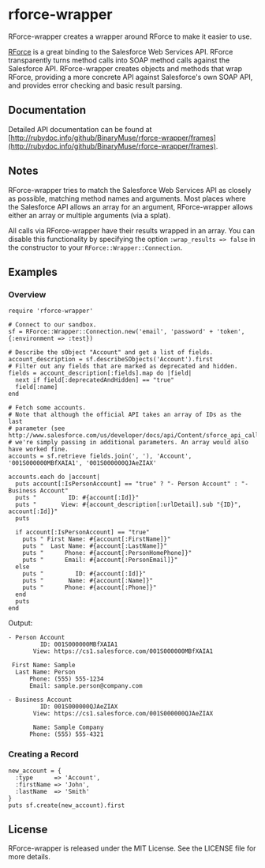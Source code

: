 rforce-wrapper
==============

RForce-wrapper creates a wrapper around RForce to make it easier to use.

[RForce](https://github.com/undees/rforce) is a great binding to the
Salesforce Web Services API. RForce transparently turns method calls into
SOAP method calls against the Salesforce API. RForce-wrapper creates objects
and methods that wrap RForce, providing a more concrete API against
Salesforce's own SOAP API, and provides error checking and basic result
parsing.

Documentation
-------------

Detailed API documentation can be found at
[http://rubydoc.info/github/BinaryMuse/rforce-wrapper/frames](http://rubydoc.info/github/BinaryMuse/rforce-wrapper/frames).

Notes
-----

RForce-wrapper tries to match the Salesforce Web Services API as closely
as possible, matching method names and arguments. Most places where the 
Salesforce API allows an array for an argument, RForce-wrapper allows either
an array or multiple arguments (via a splat).

All calls via RForce-wrapper have their results wrapped in an array. You can
disable this functionality by specifying the option `:wrap_results => false`
in the constructor to your `RForce::Wrapper::Connection`.

Examples
--------

### Overview

    require 'rforce-wrapper'
    
    # Connect to our sandbox.
    sf = RForce::Wrapper::Connection.new('email', 'password' + 'token', {:environment => :test})
    
    # Describe the sObject "Account" and get a list of fields.
    account_description = sf.describeSObjects('Account').first
    # Filter out any fields that are marked as deprecated and hidden.
    fields = account_description[:fields].map do |field|
      next if field[:deprecatedAndHidden] == "true"
      field[:name]
    end
    
    # Fetch some accounts.
    # Note that although the official API takes an array of IDs as the last
    # parameter (see http://www.salesforce.com/us/developer/docs/api/Content/sforce_api_calls_retrieve.htm),
    # we're simply passing in additional parameters. An array would also have worked fine.
    accounts = sf.retrieve fields.join(', '), 'Account', '001S000000MBfXAIA1', '001S000000QJAeZIAX'
    
    accounts.each do |account|
      puts account[:IsPersonAccount] == "true" ? "- Person Account" : "- Business Account"
      puts "         ID: #{account[:Id]}"
      puts "       View: #{account_description[:urlDetail].sub "{ID}", account[:Id]}"
      puts
    
      if account[:IsPersonAccount] == "true"
        puts " First Name: #{account[:FirstName]}"
        puts "  Last Name: #{account[:LastName]}"
        puts "      Phone: #{account[:PersonHomePhone]}"
        puts "      Email: #{account[:PersonEmail]}"
      else
        puts "         ID: #{account[:Id]}"
        puts "       Name: #{account[:Name]}"
        puts "      Phone: #{account[:Phone]}"
      end
      puts
    end

Output:

    - Person Account
             ID: 001S000000MBfXAIA1
           View: https://cs1.salesforce.com/001S000000MBfXAIA1
    
     First Name: Sample
      Last Name: Person
          Phone: (555) 555-1234
          Email: sample.person@company.com
    
    - Business Account
             ID: 001S000000QJAeZIAX
           View: https://cs1.salesforce.com/001S000000QJAeZIAX
    
           Name: Sample Company
          Phone: (555) 555-4321

### Creating a Record

    new_account = {
      :type      => 'Account',
      :firstName => 'John',
      :lastName  => 'Smith'
    }
    puts sf.create(new_account).first

License
-------

RForce-wrapper is released under the MIT License. See the LICENSE file for
more details.
